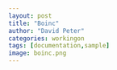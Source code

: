 ```yaml
---
layout: post
title: "Boinc"
author: "David Peter"
categories: workingon
tags: [documentation,sample]
image: boinc.png
---
```

